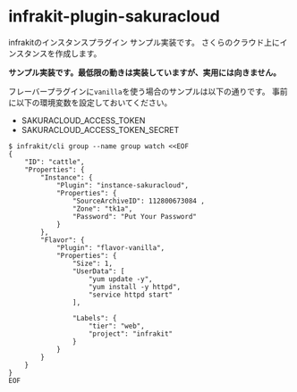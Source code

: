 # infrakit-plugin-sakuracloud


infrakitのインスタンスプラグイン サンプル実装です。
さくらのクラウド上にインスタンスを作成します。

**サンプル実装です。最低限の動きは実装していますが、実用には向きません。**

フレーバープラグインに`vanilla`を使う場合のサンプルは以下の通りです。
事前に以下の環境変数を設定しておいてください。

  - SAKURACLOUD_ACCESS_TOKEN
  - SAKURACLOUD_ACCESS_TOKEN_SECRET

```
$ infrakit/cli group --name group watch <<EOF
{
    "ID": "cattle",
    "Properties": {
        "Instance": {
            "Plugin": "instance-sakuracloud",
            "Properties": {
                "SourceArchiveID": 112800673084 ,
                "Zone": "tk1a",
                "Password": "Put Your Password"
            }
        },
        "Flavor": {
            "Plugin": "flavor-vanilla",
            "Properties": {
                "Size": 1,
                "UserData": [
                    "yum update -y",
                    "yum install -y httpd",
                    "service httpd start"
                ],

                "Labels": {
                    "tier": "web",
                    "project": "infrakit"
                }
            }
        }
    }
}
EOF
```
